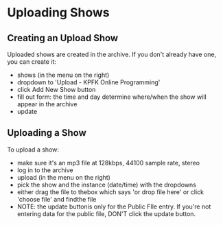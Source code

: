 <!--
---
	title: Upload Shows
	author: Otis Maclay <omaclay@gmail.com>
	date: Thu Jun  1 17:48:42 CDT 2023
---
-->
<!-- Create formatted output with one of these commands:
	pandoc --toc --standalone --self-contained -f markdown -t html -o pubfile.html  pubfile.md
	pandoc --toc --standalone --self-contained -f markdown -t latex -o pubfile.pdf pubfile.md
	pandoc --toc --standalone --self-contained -f markdown -t latex -o upload.pdf upload.md
-->

<!-- IN PROGRESS !!! -->

# Uploading Shows #

## Creating an Upload Show ###
Uploaded shows are created in the archive.
If you don't already have one, you can create it:

- shows (in the menu on the right)
- dropdown to 'Upload - KPFK Online Programming'
- click Add New Show button
- fill out form: the time and day determine where/when the show will appear in the archive
- update

## Uploading a Show ##
To upload a show:

- make sure it's an mp3 file at 128kbps, 44100 sample rate, stereo
- log in to the archive
- upload (in the menu on the right)
- pick the show and the instance (date/time) with the dropdowns
- either drag the file to thebox which says 'or drop file here' or click 'choose file' and findthe file
- NOTE: the update buttonis only for the Public FIle entry. If you're not entering data for the public file, DON'T click the update button.
